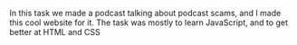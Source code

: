 In this task we made a podcast talking about podcast scams, and I made this cool website for it. The task was mostly to learn JavaScript, and to get better at HTML and CSS
